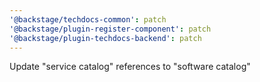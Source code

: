 ```yaml
---
'@backstage/techdocs-common': patch
'@backstage/plugin-register-component': patch
'@backstage/plugin-techdocs-backend': patch
---
```


Update "service catalog" references to "software catalog"
